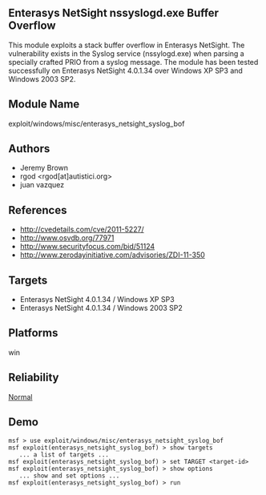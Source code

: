 ## Enterasys NetSight nssyslogd.exe Buffer Overflow

This module exploits a stack buffer overflow in Enterasys 
NetSight. The vulnerability exists in the Syslog service 
(nssylogd.exe) when parsing a specially crafted PRIO from a 
syslog message. The module has been tested successfully on 
Enterasys NetSight 4.0.1.34 over Windows XP SP3 and Windows 
2003 SP2.


## Module Name
exploit/windows/misc/enterasys_netsight_syslog_bof

## Authors
* Jeremy Brown
* rgod <rgod[at]autistici.org>
* juan vazquez


## References
* http://cvedetails.com/cve/2011-5227/
* http://www.osvdb.org/77971
* http://www.securityfocus.com/bid/51124
* http://www.zerodayinitiative.com/advisories/ZDI-11-350



## Targets
* Enterasys NetSight 4.0.1.34 / Windows XP SP3
* Enterasys NetSight 4.0.1.34 / Windows 2003 SP2


## Platforms
win

## Reliability
[Normal](https://github.com/rapid7/metasploit-framework/wiki/Exploit-Ranking)

## Demo

```
msf > use exploit/windows/misc/enterasys_netsight_syslog_bof
msf exploit(enterasys_netsight_syslog_bof) > show targets
   ... a list of targets ...
msf exploit(enterasys_netsight_syslog_bof) > set TARGET <target-id>
msf exploit(enterasys_netsight_syslog_bof) > show options
   ... show and set options ...
msf exploit(enterasys_netsight_syslog_bof) > run
```
    
    
